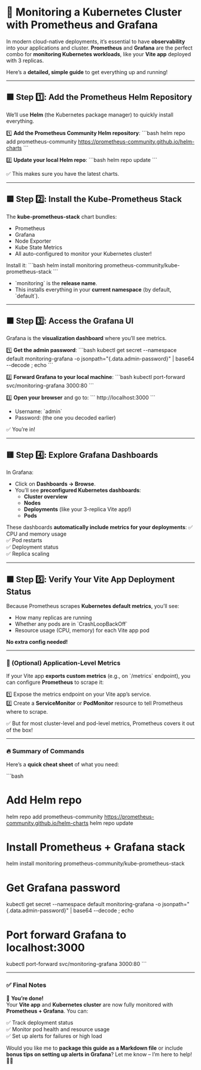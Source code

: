
# 🚀 Monitoring a Kubernetes Cluster with Prometheus and Grafana

In modern cloud-native deployments, it’s essential to have **observability** into your applications and cluster. **Prometheus** and **Grafana** are the perfect combo for **monitoring Kubernetes workloads**, like your **Vite app** deployed with 3 replicas.

Here’s a **detailed, simple guide** to get everything up and running!

---

## 🟩 Step 1️⃣: Add the Prometheus Helm Repository

We’ll use **Helm** (the Kubernetes package manager) to quickly install everything.

1️⃣ **Add the Prometheus Community Helm repository**:
\`\`\`bash
helm repo add prometheus-community https://prometheus-community.github.io/helm-charts
\`\`\`

2️⃣ **Update your local Helm repo**:
\`\`\`bash
helm repo update
\`\`\`

✅ This makes sure you have the latest charts.

---

## 🟦 Step 2️⃣: Install the Kube-Prometheus Stack

The **kube-prometheus-stack** chart bundles:
- Prometheus
- Grafana
- Node Exporter
- Kube State Metrics
- All auto-configured to monitor your Kubernetes cluster!

Install it:
\`\`\`bash
helm install monitoring prometheus-community/kube-prometheus-stack
\`\`\`

- \`monitoring\` is the **release name**.  
- This installs everything in your **current namespace** (by default, \`default\`).

---

## 🟧 Step 3️⃣: Access the Grafana UI

Grafana is the **visualization dashboard** where you’ll see metrics.

1️⃣ **Get the admin password**:
\`\`\`bash
kubectl get secret --namespace default monitoring-grafana -o jsonpath="{.data.admin-password}" | base64 --decode ; echo
\`\`\`

2️⃣ **Forward Grafana to your local machine**:
\`\`\`bash
kubectl port-forward svc/monitoring-grafana 3000:80
\`\`\`

3️⃣ **Open your browser** and go to:
\`\`\`
http://localhost:3000
\`\`\`
- Username: \`admin\`  
- Password: (the one you decoded earlier)

✅ You’re in!

---

## 🟨 Step 4️⃣: Explore Grafana Dashboards

In Grafana:
- Click on **Dashboards → Browse**.
- You’ll see **preconfigured Kubernetes dashboards**:
  - **Cluster overview**
  - **Nodes**
  - **Deployments** (like your 3-replica Vite app!)
  - **Pods**

These dashboards **automatically include metrics for your deployments**:
✅ CPU and memory usage  
✅ Pod restarts  
✅ Deployment status  
✅ Replica scaling

---

## 🟪 Step 5️⃣: Verify Your Vite App Deployment Status

Because Prometheus scrapes **Kubernetes default metrics**, you’ll see:
- How many replicas are running  
- Whether any pods are in \`CrashLoopBackOff\`  
- Resource usage (CPU, memory) for each Vite app pod  

**No extra config needed!**

---

### 🔧 (Optional) Application-Level Metrics

If your Vite app **exports custom metrics** (e.g., on \`/metrics\` endpoint), you can configure **Prometheus** to scrape it:

1️⃣ Expose the metrics endpoint on your Vite app’s service.  
2️⃣ Create a **ServiceMonitor** or **PodMonitor** resource to tell Prometheus where to scrape.

✅ But for most cluster-level and pod-level metrics, Prometheus covers it out of the box!

---

### 🔥 Summary of Commands

Here’s a **quick cheat sheet** of what you need:

\`\`\`bash
# Add Helm repo
helm repo add prometheus-community https://prometheus-community.github.io/helm-charts
helm repo update

# Install Prometheus + Grafana stack
helm install monitoring prometheus-community/kube-prometheus-stack

# Get Grafana password
kubectl get secret --namespace default monitoring-grafana -o jsonpath="{.data.admin-password}" | base64 --decode ; echo

# Port forward Grafana to localhost:3000
kubectl port-forward svc/monitoring-grafana 3000:80
\`\`\`

---

### ✅ Final Notes

🎉 **You’re done!**  
Your **Vite app** and **Kubernetes cluster** are now fully monitored with **Prometheus + Grafana**. You can:

✅ Track deployment status  
✅ Monitor pod health and resource usage  
✅ Set up alerts for failures or high load

Would you like me to **package this guide as a Markdown file** or include **bonus tips on setting up alerts in Grafana**? Let me know – I’m here to help! 🚀✨
